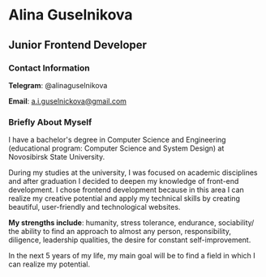 # Alina Guselnikova

## Junior Frontend Developer

### Contact Information

**Telegram**: @alinaguselnikova

**Email**: a.i.guselnickova@gmail.com

### Briefly About Myself

I have a bachelor's degree in Computer Science and Engineering (educational program: Computer Science and System Design) at Novosibirsk State University.

During my studies at the university, I was focused on academic disciplines and after graduation I decided to deepen my knowledge of front-end development. I chose frontend development because in this area I can realize my creative potential and apply my technical skills by creating beautiful, user-friendly and technological websites.

**My strengths include**:
humanity, stress tolerance, endurance, sociability/ the ability to find an approach to almost any person, responsibility, diligence, leadership qualities, the desire for constant self-improvement.

In the next 5 years of my life, my main goal will be to find a field in which I can realize my potential.



